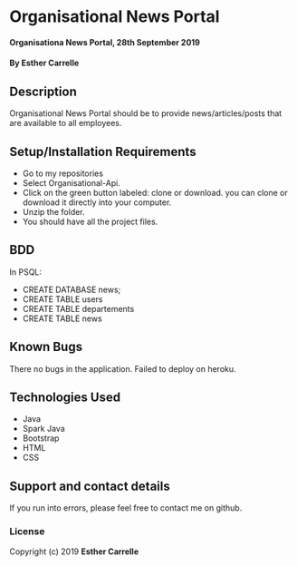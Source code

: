 # Organisational News Portal
#### Organisationa News Portal, 28th September 2019
#### By **Esther Carrelle**
## Description
Organisational News Portal should be to provide news/articles/posts that are available to all employees.
## Setup/Installation Requirements

* Go to my repositories
* Select Organisational-Api.
* Click on the green button labeled: clone or download. you can clone or download it directly into your computer.
* Unzip the folder.
* You should have all the project files.
## BDD
In PSQL:
* CREATE DATABASE news;
* CREATE TABLE users 
* CREATE TABLE departements 
* CREATE TABLE news 
## Known Bugs
There no bugs in the application.
Failed to deploy on heroku.
## Technologies Used
* Java
* Spark Java
* Bootstrap
* HTML
* CSS
## Support and contact details
If you run into errors, please feel free to contact me on github.
### License
Copyright (c) 2019 **Esther Carrelle**